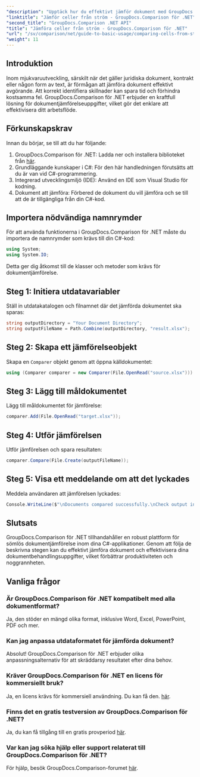 ```yaml
---
"description": "Upptäck hur du effektivt jämför dokument med GroupDocs.Comparison för .NET. Den här omfattande guiden guidar dig genom import av namnrymder, initiering av jämförelsevariabler och utförande av dokumentjämförelser steg för steg."
"linktitle": "Jämför celler från ström - GroupDocs.Comparison för .NET"
"second_title": "GroupDocs.Comparison .NET API"
"title": "Jämföra celler från ström - GroupDocs.Comparison för .NET"
"url": "/sv/comparison/net/guide-to-basic-usage/comparing-cells-from-stream/"
"weight": 11
---
```


## Introduktion

Inom mjukvaruutveckling, särskilt när det gäller juridiska dokument, kontrakt eller någon form av text, är förmågan att jämföra dokument effektivt avgörande. Att korrekt identifiera skillnader kan spara tid och förhindra kostsamma fel. GroupDocs.Comparison för .NET erbjuder en kraftfull lösning för dokumentjämförelseuppgifter, vilket gör det enklare att effektivisera ditt arbetsflöde.

## Förkunskapskrav

Innan du börjar, se till att du har följande:

1. GroupDocs.Comparison för .NET: Ladda ner och installera biblioteket från [här](https://releases.groupdocs.com/comparison/net/).
2. Grundläggande kunskaper i C#: För den här handledningen förutsätts att du är van vid C#-programmering.
3. Integrerad utvecklingsmiljö (IDE): Använd en IDE som Visual Studio för kodning.
4. Dokument att jämföra: Förbered de dokument du vill jämföra och se till att de är tillgängliga från din C#-kod.

## Importera nödvändiga namnrymder

För att använda funktionerna i GroupDocs.Comparison för .NET måste du importera de namnrymder som krävs till din C#-kod:

```csharp
using System;
using System.IO;
```

Detta ger dig åtkomst till de klasser och metoder som krävs för dokumentjämförelse.

## Steg 1: Initiera utdatavariabler

Ställ in utdatakatalogen och filnamnet där det jämförda dokumentet ska sparas:

```csharp
string outputDirectory = "Your Document Directory";
string outputFileName = Path.Combine(outputDirectory, "result.xlsx");
```

## Steg 2: Skapa ett jämförelseobjekt

Skapa en `Comparer` objekt genom att öppna källdokumentet:

```csharp
using (Comparer comparer = new Comparer(File.OpenRead("source.xlsx")))
```

## Steg 3: Lägg till måldokumentet

Lägg till måldokumentet för jämförelse:

```csharp
comparer.Add(File.OpenRead("target.xlsx"));
```

## Steg 4: Utför jämförelsen

Utför jämförelsen och spara resultaten:

```csharp
comparer.Compare(File.Create(outputFileName));
```

## Steg 5: Visa ett meddelande om att det lyckades

Meddela användaren att jämförelsen lyckades:

```csharp
Console.WriteLine($"\nDocuments compared successfully.\nCheck output in {outputDirectory}.");
```

## Slutsats

GroupDocs.Comparison för .NET tillhandahåller en robust plattform för sömlös dokumentjämförelse inom dina C#-applikationer. Genom att följa de beskrivna stegen kan du effektivt jämföra dokument och effektivisera dina dokumentbehandlingsuppgifter, vilket förbättrar produktiviteten och noggrannheten.

## Vanliga frågor

### Är GroupDocs.Comparison för .NET kompatibelt med alla dokumentformat?

Ja, den stöder en mängd olika format, inklusive Word, Excel, PowerPoint, PDF och mer.

### Kan jag anpassa utdataformatet för jämförda dokument?

Absolut! GroupDocs.Comparison för .NET erbjuder olika anpassningsalternativ för att skräddarsy resultatet efter dina behov.

### Kräver GroupDocs.Comparison för .NET en licens för kommersiellt bruk?

Ja, en licens krävs för kommersiell användning. Du kan få den. [här](https://purchase.groupdocs.com/buy).

### Finns det en gratis testversion av GroupDocs.Comparison för .NET?

Ja, du kan få tillgång till en gratis provperiod [här](https://releases.groupdocs.com/).

### Var kan jag söka hjälp eller support relaterat till GroupDocs.Comparison för .NET?

För hjälp, besök GroupDocs.Comparison-forumet [här](https://forum.groupdocs.com/c/comparison/12).